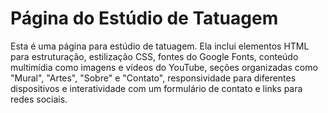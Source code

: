 # Página do Estúdio de Tatuagem

Esta é uma página para estúdio de tatuagem. Ela inclui elementos HTML para estruturação, estilização CSS, fontes do Google Fonts, conteúdo multimídia como imagens e vídeos do YouTube, seções organizadas como "Mural", "Artes", "Sobre" e "Contato", responsividade para diferentes dispositivos e interatividade com um formulário de contato e links para redes sociais.
